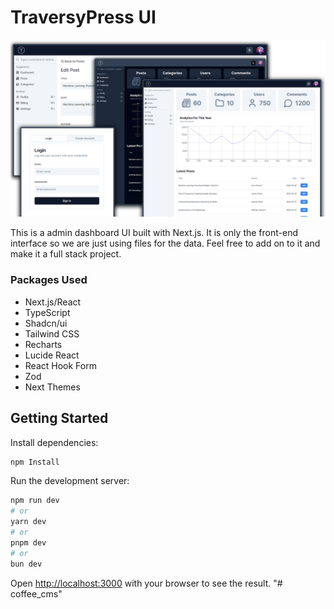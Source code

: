 # TraversyPress UI

<img src="img/screen.png" alt="" />

This is a admin dashboard UI built with Next.js. It is only the front-end interface so we are just using files for the data. Feel free to add on to it and make it a full stack project.

### Packages Used

- Next.js/React
- TypeScript
- Shadcn/ui
- Tailwind CSS
- Recharts
- Lucide React
- React Hook Form
- Zod
- Next Themes

## Getting Started

Install dependencies:

```bash
npm Install
```

Run the development server:

```bash
npm run dev
# or
yarn dev
# or
pnpm dev
# or
bun dev
```

Open [http://localhost:3000](http://localhost:3000) with your browser to see the result.
"# coffee_cms" 
